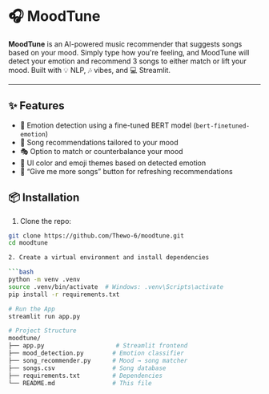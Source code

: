 # 🎧 MoodTune

**MoodTune** is an AI-powered music recommender that suggests songs based on your mood. Simply type how you're feeling, and MoodTune will detect your emotion and recommend 3 songs to either match or lift your mood. Built with 💡 NLP, 🎶 vibes, and 💻 Streamlit.

---

## ✨ Features

- 🤖 Emotion detection using a fine-tuned BERT model (`bert-finetuned-emotion`)
- 🎵 Song recommendations tailored to your mood
- 🎭 Option to match or counterbalance your mood
- 🌈 UI color and emoji themes based on detected emotion
- 🔁 “Give me more songs” button for refreshing recommendations

## 📦 Installation

1. Clone the repo:

```bash
git clone https://github.com/Thewo-6/moodtune.git
cd moodtune

2. Create a virtual environment and install dependencies

```bash
python -m venv .venv
source .venv/bin/activate  # Windows: .venv\Scripts\activate
pip install -r requirements.txt

# Run the App
streamlit run app.py

# Project Structure
moodtune/
├── app.py                    # Streamlit frontend
├── mood_detection.py        # Emotion classifier
├── song_recommender.py      # Mood → song matcher
├── songs.csv                # Song database
├── requirements.txt         # Dependencies
└── README.md                # This file

